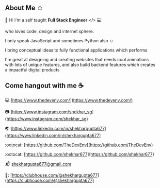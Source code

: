 ## About Me :relaxed:

:wave: Hi I'm a self taught **Full Stack Engineer** </> :computer:

who loves code, design and internet sphere.

I only speak JavaScript and sometimes Python also :relaxed:

I bring conceptual ideas to fully functional applications which performs

I'm great at designing and creating websites that needs cool animations with lots of unique features, and also build backend features which creates a impactful digital products


## Come hangout with me :coffee:

:computer:  [https://www.thedevenv.com/](https://www.thedevenv.com/)

:camera:  [https://www.instagram.com/shekhar_sg](https://www.instagram.com/shekhar_sg)

:earth_asia:  [https://www.linkedin.com/in/shekhargupta677](https://www.linkedin.com/in/shekhargupta677)

:octocat:  [https://github.com/TheDevEnv](https://github.com/TheDevEnv)

:octocat:  [https://github.com/shekhar677](https://github.com/shekhar677)

:mailbox_with_mail:  shekhargupta677@gmail.com

👋:  [https://clubhouse.com/@shekhargupta677](https://clubhouse.com/@shekhargupta677)
